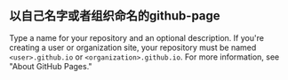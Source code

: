 ## 以自己名字或者组织命名的github-page 
Type a name for your repository and an optional description. 
If you're creating a user or organization site, 
your repository must be named `<user>.github.io` or `<organization>.github.io`. For more information, see "About GitHub Pages."
